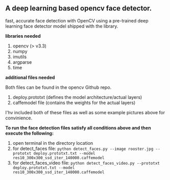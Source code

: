 A deep learning based opencv face detector.
-------------------------------------------
fast, accurate face detection with OpenCV using a pre-trained deep learning face detector model shipped with the library.

**libraries needed**
1. opencv (> v3.3)
2. numpy
3. imutils
4. argparse
5. time

**additional files needed**

Both files can be found in the opencv Github repo.
1. deploy.prototxt (defines the model architecture/actual layers)
2. caffemodel file (contains the weights for the actual layers)

I'hv included both of these files as well as some example pictures above for convinience.

**To run the face detection files satisfy all conditions above and then execute the following:**
1. open terminal in the directory location
2. for detect_faces file:
   ```python detect_faces.py --image rooster.jpg --prototxt deploy.prototxt.txt --model res10_300x300_ssd_iter_140000.caffemodel```
3. for detect_faces_video file:
   ```python detect_faces_video.py --prototxt deploy.prototxt.txt --model res10_300x300_ssd_iter_140000.caffemodel```

